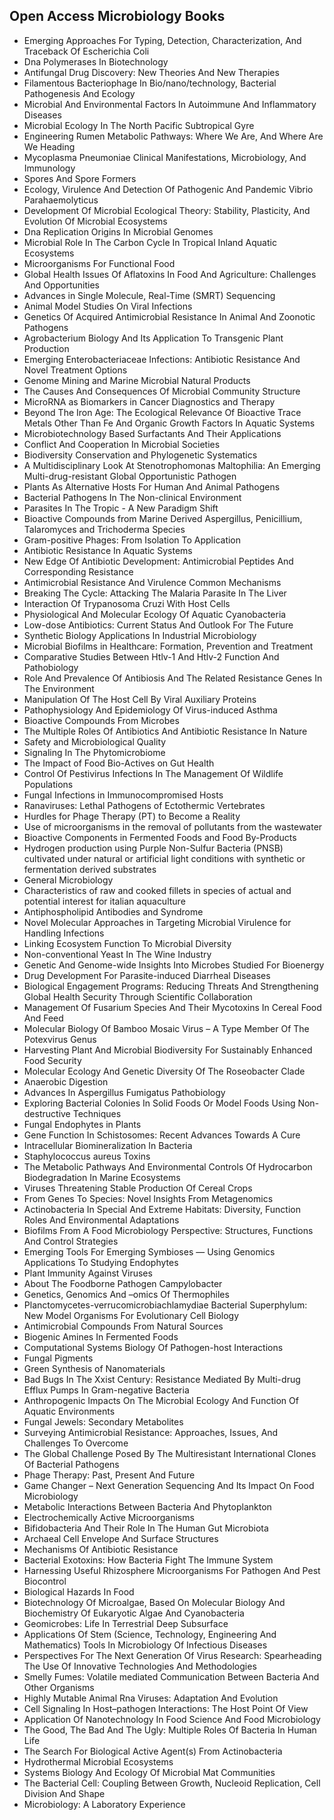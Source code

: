 <h2> Open Access Microbiology Books </h2>



<ul>

                             

 <li><a target="_blank" href="https://github.com/manjunath5496/Open-Access-Microbiology-Books/blob/master/mic(1).PDF" style="text-decoration:none;">Emerging Approaches
For Typing, Detection, Characterization, And Traceback Of Escherichia Coli</a></li>

 <li><a target="_blank" href="https://github.com/manjunath5496/Open-Access-Microbiology-Books/blob/master/mic(2).PDF" style="text-decoration:none;">Dna Polymerases In
Biotechnology</a></li>

<li><a target="_blank" href="https://github.com/manjunath5496/Open-Access-Microbiology-Books/blob/master/mic(3).PDF" style="text-decoration:none;">Antifungal Drug
Discovery: New Theories And New Therapies</a></li>
 <li><a target="_blank" href="https://github.com/manjunath5496/Open-Access-Microbiology-Books/blob/master/mic(4).PDF" style="text-decoration:none;">Filamentous Bacteriophage
In Bio/nano/technology, Bacterial Pathogenesis And Ecology</a></li>                              
<li><a target="_blank" href="https://github.com/manjunath5496/Open-Access-Microbiology-Books/blob/master/mic(5).PDF" style="text-decoration:none;">Microbial And
Environmental Factors In Autoimmune And Inflammatory Diseases</a></li>
<li><a target="_blank" href="https://github.com/manjunath5496/Open-Access-Microbiology-Books/blob/master/mic(6).PDF" style="text-decoration:none;">Microbial Ecology
In The North Pacific Subtropical Gyre</a></li>
 <li><a target="_blank" href="https://github.com/manjunath5496/Open-Access-Microbiology-Books/blob/master/mic(7).PDF" style="text-decoration:none;">Engineering Rumen Metabolic
Pathways: Where We Are, And Where Are We Heading</a></li>

 <li><a target="_blank" href="https://github.com/manjunath5496/Open-Access-Microbiology-Books/blob/master/mic(8).PDF" style="text-decoration:none;"> Mycoplasma Pneumoniae
Clinical Manifestations, Microbiology, And Immunology </a></li>
   <li><a target="_blank" href="https://github.com/manjunath5496/Open-Access-Microbiology-Books/blob/master/mic(9).PDF" style="text-decoration:none;">Spores And Spore
Formers</a></li>
  
   
 <li><a target="_blank" href="https://github.com/manjunath5496/Open-Access-Microbiology-Books/blob/master/mic(10).PDF" style="text-decoration:none;">Ecology, Virulence And
Detection Of Pathogenic And Pandemic Vibrio Parahaemolyticus</a></li>                              
<li><a target="_blank" href="https://github.com/manjunath5496/Open-Access-Microbiology-Books/blob/master/mic(11).PDF" style="text-decoration:none;">Development Of Microbial
Ecological Theory: Stability, Plasticity, And Evolution Of Microbial Ecosystems</a></li>
<li><a target="_blank" href="https://github.com/manjunath5496/Open-Access-Microbiology-Books/blob/master/mic(12).PDF" style="text-decoration:none;">Dna Replication
Origins In Microbial Genomes</a></li>
<li><a target="_blank" href="https://github.com/manjunath5496/Open-Access-Microbiology-Books/blob/master/mic(13).PDF" style="text-decoration:none;">Microbial Role In
The Carbon Cycle In Tropical Inland Aquatic Ecosystems</a></li>

<li><a target="_blank" href="https://github.com/manjunath5496/Open-Access-Microbiology-Books/blob/master/mic(14).PDF" style="text-decoration:none;">Microorganisms For
Functional Food</a></li>
                              
<li><a target="_blank" href="https://github.com/manjunath5496/Open-Access-Microbiology-Books/blob/master/mic(15).PDF" style="text-decoration:none;">Global Health Issues Of
Aflatoxins In Food And Agriculture: Challenges And Opportunities</a></li>

<li><a target="_blank" href="https://github.com/manjunath5496/Open-Access-Microbiology-Books/blob/master/mic(16).pdf" style="text-decoration:none;">Advances in
Single Molecule, Real-Time (SMRT) Sequencing</a></li>

  <li><a target="_blank" href="https://github.com/manjunath5496/Open-Access-Microbiology-Books/blob/master/mic(17).PDF" style="text-decoration:none;">Animal Model Studies On
Viral Infections</a></li>   
  
<li><a target="_blank" href="https://github.com/manjunath5496/Open-Access-Microbiology-Books/blob/master/mic(18).PDF" style="text-decoration:none;">Genetics Of Acquired
Antimicrobial Resistance In Animal And Zoonotic Pathogens</a></li> 

  
<li><a target="_blank" href="https://github.com/manjunath5496/Open-Access-Microbiology-Books/blob/master/mic(19).PDF" style="text-decoration:none;">Agrobacterium
Biology And Its Application To Transgenic Plant Production</a></li> 

<li><a target="_blank" href="https://github.com/manjunath5496/Open-Access-Microbiology-Books/blob/master/mic(20).PDF" style="text-decoration:none;">Emerging Enterobacteriaceae
Infections: Antibiotic Resistance And Novel Treatment Options</a></li>

<li><a target="_blank" href="https://github.com/manjunath5496/Open-Access-Microbiology-Books/blob/master/mic(21).pdf" style="text-decoration:none;">Genome Mining
and Marine Microbial Natural Products</a></li>
<li><a target="_blank" href="https://github.com/manjunath5496/Open-Access-Microbiology-Books/blob/master/mic(22).PDF" style="text-decoration:none;">The Causes And Consequences
Of Microbial Community Structure</a></li> 
 <li><a target="_blank" href="https://github.com/manjunath5496/Open-Access-Microbiology-Books/blob/master/mic(23).pdf" style="text-decoration:none;">MicroRNA as
Biomarkers in Cancer Diagnostics and Therapy</a></li> 
 

   <li><a target="_blank" href="https://github.com/manjunath5496/Open-Access-Microbiology-Books/blob/master/mic(24).PDF" style="text-decoration:none;">Beyond The Iron Age: The
Ecological Relevance Of Bioactive Trace Metals Other Than Fe And Organic Growth Factors In Aquatic Systems</a></li>
 
   <li><a target="_blank" href="https://github.com/manjunath5496/Open-Access-Microbiology-Books/blob/master/mic(25).PDF" style="text-decoration:none;">Microbiotechnology Based
Surfactants And Their Applications</a></li>                              
 <li><a target="_blank" href="https://github.com/manjunath5496/Open-Access-Microbiology-Books/blob/master/mic(26).PDF" style="text-decoration:none;">Conflict And
Cooperation In Microbial Societies</a></li>
 <li><a target="_blank" href="https://github.com/manjunath5496/Open-Access-Microbiology-Books/blob/master/mic(27).pdf" style="text-decoration:none;">Biodiversity
Conservation and Phylogenetic Systematics</a></li>
   
 
   <li><a target="_blank" href="https://github.com/manjunath5496/Open-Access-Microbiology-Books/blob/master/mic(28).PDF" style="text-decoration:none;">A Multidisciplinary Look
At Stenotrophomonas Maltophilia: An Emerging Multi-drug-resistant Global Opportunistic Pathogen</a></li>
 
   <li><a target="_blank" href="https://github.com/manjunath5496/Open-Access-Microbiology-Books/blob/master/mic(29).PDF" style="text-decoration:none;">Plants As Alternative
Hosts For Human And Animal Pathogens </a></li>                              

  <li><a target="_blank" href="https://github.com/manjunath5496/Open-Access-Microbiology-Books/blob/master/mic(30).PDF" style="text-decoration:none;">Bacterial Pathogens In The
Non-clinical Environment</a></li>
 
   <li><a target="_blank" href="https://github.com/manjunath5496/Open-Access-Microbiology-Books/blob/master/mic(31).PDF" style="text-decoration:none;">Parasites In The
Tropic - A New Paradigm Shift</a></li> 
    <li><a target="_blank" href="https://github.com/manjunath5496/Open-Access-Microbiology-Books/blob/master/mic(32).pdf" style="text-decoration:none;">Bioactive Compounds
from Marine Derived Aspergillus, Penicillium, Talaromyces and Trichoderma Species</a></li> 

   <li><a target="_blank" href="https://github.com/manjunath5496/Open-Access-Microbiology-Books/blob/master/mic(33).PDF" style="text-decoration:none;">Gram-positive Phages: From Isolation To Application</a></li>                              

  <li><a target="_blank" href="https://github.com/manjunath5496/Open-Access-Microbiology-Books/blob/master/mic(34).PDF" style="text-decoration:none;">Antibiotic Resistance
In Aquatic Systems</a></li> 
 
  <li><a target="_blank" href="https://github.com/manjunath5496/Open-Access-Microbiology-Books/blob/master/mic(35).PDF" style="text-decoration:none;">New Edge Of Antibiotic
Development: Antimicrobial Peptides And Corresponding Resistance</a></li> 

  <li><a target="_blank" href="https://github.com/manjunath5496/Open-Access-Microbiology-Books/blob/master/mic(36).PDF" style="text-decoration:none;">Antimicrobial Resistance
And Virulence Common Mechanisms</a></li> 
 
<li><a target="_blank" href="https://github.com/manjunath5496/Open-Access-Microbiology-Books/blob/master/mic(37).PDF" style="text-decoration:none;">Breaking The Cycle:
Attacking The Malaria Parasite In The Liver</a></li>
 <li><a target="_blank" href="https://github.com/manjunath5496/Open-Access-Microbiology-Books/blob/master/mic(38).PDF" style="text-decoration:none;">Interaction Of Trypanosoma
Cruzi With Host Cells</a></li>
<li><a target="_blank" href="https://github.com/manjunath5496/Open-Access-Microbiology-Books/blob/master/mic(39).PDF" style="text-decoration:none;">Physiological And Molecular
Ecology Of Aquatic Cyanobacteria</a></li>
 <li><a target="_blank" href="https://github.com/manjunath5496/Open-Access-Microbiology-Books/blob/master/mic(40).PDF" style="text-decoration:none;">Low-dose Antibiotics: Current Status And Outlook For The Future</a></li>                              
<li><a target="_blank" href="https://github.com/manjunath5496/Open-Access-Microbiology-Books/blob/master/mic(41).PDF" style="text-decoration:none;">Synthetic Biology Applications In Industrial Microbiology</a></li>
<li><a target="_blank" href="https://github.com/manjunath5496/Open-Access-Microbiology-Books/blob/master/mic(42).pdf" style="text-decoration:none;">Microbial Biofilms
in Healthcare: Formation, Prevention and Treatment</a></li>
 
  <li><a target="_blank" href="https://github.com/manjunath5496/Open-Access-Microbiology-Books/blob/master/mic(43).PDF" style="text-decoration:none;">Comparative Studies
Between Htlv-1 And Htlv-2 Function And Pathobiology</a></li>
 <li><a target="_blank" href="https://github.com/manjunath5496/Open-Access-Microbiology-Books/blob/master/mic(44).PDF" style="text-decoration:none;">Role And Prevalence Of
Antibiosis And The Related Resistance Genes In The Environment</a></li>
   <li><a target="_blank" href="https://github.com/manjunath5496/Open-Access-Microbiology-Books/blob/master/mic(45).PDF" style="text-decoration:none;">Manipulation Of The Host
Cell By Viral Auxiliary Proteins</a></li>  
   
<li><a target="_blank" href="https://github.com/manjunath5496/Open-Access-Microbiology-Books/blob/master/mic(46).PDF" style="text-decoration:none;">Pathophysiology And Epidemiology Of Virus-induced Asthma</a></li> 
                             
<li><a target="_blank" href="https://github.com/manjunath5496/Open-Access-Microbiology-Books/blob/master/mic(47).PDF" style="text-decoration:none;">Bioactive Compounds
From Microbes</a></li>
<li><a target="_blank" href="https://github.com/manjunath5496/Open-Access-Microbiology-Books/blob/master/mic(48).PDF" style="text-decoration:none;">The Multiple Roles Of
Antibiotics And Antibiotic Resistance In Nature</a></li>

<li><a target="_blank" href="https://github.com/manjunath5496/Open-Access-Microbiology-Books/blob/master/mic(49).pdf" style="text-decoration:none;">Safety and
Microbiological Quality</a></li>
                              
<li><a target="_blank" href="https://github.com/manjunath5496/Open-Access-Microbiology-Books/blob/master/mic(50).PDF" style="text-decoration:none;">Signaling In The
Phytomicrobiome</a></li>
<li><a target="_blank" href="https://github.com/manjunath5496/Open-Access-Microbiology-Books/blob/master/mic(51).pdf" style="text-decoration:none;">The Impact of Food Bio-Actives on Gut Health</a></li>
<li><a target="_blank" href="https://github.com/manjunath5496/Open-Access-Microbiology-Books/blob/master/mic(52).PDF" style="text-decoration:none;">Control Of Pestivirus
Infections In The Management Of Wildlife Populations</a></li>

<li><a target="_blank" href="https://github.com/manjunath5496/Open-Access-Microbiology-Books/blob/master/mic(53).pdf" style="text-decoration:none;">Fungal Infections in
Immunocompromised Hosts</a></li>
 
<li><a target="_blank" href="https://github.com/manjunath5496/Open-Access-Microbiology-Books/blob/master/mic(54).pdf" style="text-decoration:none;">Ranaviruses: Lethal Pathogens of Ectothermic Vertebrates </a></li>

<li><a target="_blank" href="https://github.com/manjunath5496/Open-Access-Microbiology-Books/blob/master/mic(55).pdf" style="text-decoration:none;">Hurdles for Phage
Therapy (PT) to Become a Reality</a></li>
 
  <li><a target="_blank" href="https://github.com/manjunath5496/Open-Access-Microbiology-Books/blob/master/mic(56).pdf" style="text-decoration:none;">Use of microorganisms in the removal of pollutants from the wastewater </a></li>                              

  <li><a target="_blank" href="https://github.com/manjunath5496/Open-Access-Microbiology-Books/blob/master/mic(57).pdf" style="text-decoration:none;">Bioactive
Components in Fermented Foods and Food By-Products</a></li>
 
   <li><a target="_blank" href="https://github.com/manjunath5496/Open-Access-Microbiology-Books/blob/master/mic(58).pdf" style="text-decoration:none;">Hydrogen production using
Purple Non-Sulfur Bacteria (PNSB) cultivated under natural or artificial light conditions with synthetic or fermentation derived substrates</a></li>
    <li><a target="_blank" href="https://github.com/manjunath5496/Open-Access-Microbiology-Books/blob/master/mic(59).pdf" style="text-decoration:none;">General Microbiology</a></li>
 
  <li><a target="_blank" href="https://github.com/manjunath5496/Open-Access-Microbiology-Books/blob/master/mic(60).pdf" style="text-decoration:none;">Characteristics of raw and cooked fillets in species of actual and potential interest for italian aquaculture</a></li>
 
   <li><a target="_blank" href="https://github.com/manjunath5496/Open-Access-Microbiology-Books/blob/master/mic(61).pdf" style="text-decoration:none;"> Antiphospholipid Antibodies and Syndrome</a></li>
 
   <li><a target="_blank" href="https://github.com/manjunath5496/Open-Access-Microbiology-Books/blob/master/mic(62).pdf" style="text-decoration:none;">Novel Molecular Approaches in Targeting Microbial Virulence for Handling Infections</a></li>
 
   <li><a target="_blank" href="https://github.com/manjunath5496/Open-Access-Microbiology-Books/blob/master/mic(63).pdf" style="text-decoration:none;">Linking Ecosystem Function To Microbial Diversity</a></li>                              

  <li><a target="_blank" href="https://github.com/manjunath5496/Open-Access-Microbiology-Books/blob/master/mic(64).pdf" style="text-decoration:none;">Non-conventional
Yeast In The Wine Industry</a></li>
 
   <li><a target="_blank" href="https://github.com/manjunath5496/Open-Access-Microbiology-Books/blob/master/mic(65).pdf" style="text-decoration:none;">Genetic And Genome-wide
Insights Into Microbes Studied For Bioenergy </a></li> 

   <li><a target="_blank" href="https://github.com/manjunath5496/Open-Access-Microbiology-Books/blob/master/mic(66).pdf" style="text-decoration:none;">Drug Development
For Parasite-induced Diarrheal Diseases</a></li> 
 
   <li><a target="_blank" href="https://github.com/manjunath5496/Open-Access-Microbiology-Books/blob/master/mic(67).pdf" style="text-decoration:none;">Biological Engagement Programs: Reducing Threats And Strengthening Global Health Security Through Scientific Collaboration</a></li>                              

  <li><a target="_blank" href="https://github.com/manjunath5496/Open-Access-Microbiology-Books/blob/master/mic(68).pdf" style="text-decoration:none;">Management Of
Fusarium Species And Their Mycotoxins In Cereal Food And Feed</a></li> 
 
  
   <li><a target="_blank" href="https://github.com/manjunath5496/Open-Access-Microbiology-Books/blob/master/mic(69).pdf" style="text-decoration:none;">Molecular Biology Of Bamboo Mosaic Virus – A Type Member Of The Potexvirus Genus</a></li>                              

  <li><a target="_blank" href="https://github.com/manjunath5496/Open-Access-Microbiology-Books/blob/master/mic(70).pdf" style="text-decoration:none;">Harvesting Plant And Microbial Biodiversity For Sustainably Enhanced Food Security</a></li> 
  
 
 <li><a target="_blank" href="https://github.com/manjunath5496/Open-Access-Microbiology-Books/blob/master/mic(71).pdf" style="text-decoration:none;">Molecular Ecology And
Genetic Diversity Of The Roseobacter Clade</a></li>
 
 <li><a target="_blank" href="https://github.com/manjunath5496/Open-Access-Microbiology-Books/blob/master/mic(72).pdf" style="text-decoration:none;">Anaerobic Digestion</a></li> 
 
 
 <li><a target="_blank" href="https://github.com/manjunath5496/Open-Access-Microbiology-Books/blob/master/mic(73).pdf" style="text-decoration:none;">Advances In Aspergillus
Fumigatus Pathobiology</a></li>
  <li><a target="_blank" href="https://github.com/manjunath5496/Open-Access-Microbiology-Books/blob/master/mic(74).pdf" style="text-decoration:none;">Exploring Bacterial
Colonies In Solid Foods Or Model Foods Using Non-destructive Techniques</a></li>
    <li><a target="_blank" href="https://github.com/manjunath5496/Open-Access-Microbiology-Books/blob/master/mic(75).pdf" style="text-decoration:none;">Fungal Endophytes
in Plants</a></li>                        
<li><a target="_blank" href="https://github.com/manjunath5496/Open-Access-Microbiology-Books/blob/master/mic(76).pdf" style="text-decoration:none;">Gene Function In
Schistosomes: Recent Advances Towards A Cure</a></li>

 <li><a target="_blank" href="https://github.com/manjunath5496/Open-Access-Microbiology-Books/blob/master/mic(77).pdf" style="text-decoration:none;">Intracellular
Biomineralization In Bacteria</a></li> 
 
 
 <li><a target="_blank" href="https://github.com/manjunath5496/Open-Access-Microbiology-Books/blob/master/mic(78).pdf" style="text-decoration:none;">Staphylococcus
aureus Toxins</a></li>
  <li><a target="_blank" href="https://github.com/manjunath5496/Open-Access-Microbiology-Books/blob/master/mic(79).pdf" style="text-decoration:none;">The Metabolic Pathways And
Environmental Controls Of Hydrocarbon Biodegradation In Marine Ecosystems</a></li>


 <li><a target="_blank" href="https://github.com/manjunath5496/Open-Access-Microbiology-Books/blob/master/mic(80).pdf" style="text-decoration:none;">Viruses Threatening Stable
Production Of Cereal Crops</a></li> 
 
 
 <li><a target="_blank" href="https://github.com/manjunath5496/Open-Access-Microbiology-Books/blob/master/mic(81).pdf" style="text-decoration:none;">From Genes To Species: Novel Insights From Metagenomics</a></li>
  <li><a target="_blank" href="https://github.com/manjunath5496/Open-Access-Microbiology-Books/blob/master/mic(82).pdf" style="text-decoration:none;">Actinobacteria In Special
And Extreme Habitats: Diversity, Function Roles And Environmental Adaptations</a></li>

 <li><a target="_blank" href="https://github.com/manjunath5496/Open-Access-Microbiology-Books/blob/master/mic(83).pdf" style="text-decoration:none;">Biofilms From A
Food Microbiology Perspective: Structures, Functions And Control Strategies</a></li>
  <li><a target="_blank" href="https://github.com/manjunath5496/Open-Access-Microbiology-Books/blob/master/mic(84).pdf" style="text-decoration:none;">Emerging Tools For Emerging Symbioses — Using Genomics Applications To Studying Endophytes</a></li>

 <li><a target="_blank" href="https://github.com/manjunath5496/Open-Access-Microbiology-Books/blob/master/mic(85).pdf" style="text-decoration:none;">Plant Immunity
Against Viruses</a></li>
  <li><a target="_blank" href="https://github.com/manjunath5496/Open-Access-Microbiology-Books/blob/master/mic(86).pdf" style="text-decoration:none;">About The Foodborne
Pathogen Campylobacter</a></li>

 <li><a target="_blank" href="https://github.com/manjunath5496/Open-Access-Microbiology-Books/blob/master/mic(87).pdf" style="text-decoration:none;">Genetics, Genomics And –omics Of Thermophiles</a></li>
  <li><a target="_blank" href="https://github.com/manjunath5496/Open-Access-Microbiology-Books/blob/master/mic(88).pdf" style="text-decoration:none;">Planctomycetes-verrucomicrobiachlamydiae Bacterial Superphylum: New Model Organisms For Evolutionary Cell Biology</a></li>
  <li><a target="_blank" href="https://github.com/manjunath5496/Open-Access-Microbiology-Books/blob/master/mic(89).pdf" style="text-decoration:none;">Antimicrobial Compounds
From Natural Sources</a></li>
  
  
  <li><a target="_blank" href="https://github.com/manjunath5496/Open-Access-Microbiology-Books/blob/master/mic(90).pdf" style="text-decoration:none;"> Biogenic Amines In
Fermented Foods</a></li>
  <li><a target="_blank" href="https://github.com/manjunath5496/Open-Access-Microbiology-Books/blob/master/mic(91).pdf" style="text-decoration:none;">Computational
Systems Biology Of Pathogen-host Interactions</a></li>

 <li><a target="_blank" href="https://github.com/manjunath5496/Open-Access-Microbiology-Books/blob/master/mic(92).pdf" style="text-decoration:none;">Fungal Pigments</a></li>
  <li><a target="_blank" href="https://github.com/manjunath5496/Open-Access-Microbiology-Books/blob/master/mic(93).pdf" style="text-decoration:none;">Green Synthesis
of Nanomaterials</a></li>
  <li><a target="_blank" href="https://github.com/manjunath5496/Open-Access-Microbiology-Books/blob/master/mic(94).pdf" style="text-decoration:none;">Bad Bugs In The Xxist
Century: Resistance Mediated By Multi-drug Efflux Pumps In Gram-negative Bacteria</a></li> 
  
   <li><a target="_blank" href="https://github.com/manjunath5496/Open-Access-Microbiology-Books/blob/master/mic(95).pdf" style="text-decoration:none;">Anthropogenic Impacts
On The Microbial Ecology And Function Of Aquatic Environments</a></li>  
  
<li><a target="_blank" href="https://github.com/manjunath5496/Open-Access-Microbiology-Books/blob/master/mic(96).pdf" style="text-decoration:none;">Fungal Jewels: Secondary
Metabolites</a></li> 
  
  
<li><a target="_blank" href="https://github.com/manjunath5496/Open-Access-Microbiology-Books/blob/master/mic(97).pdf" style="text-decoration:none;">Surveying Antimicrobial
Resistance: Approaches, Issues, And Challenges To Overcome</a></li>


 <li><a target="_blank" href="https://github.com/manjunath5496/Open-Access-Microbiology-Books/blob/master/mic(98).pdf" style="text-decoration:none;">The Global Challenge
Posed By The Multiresistant International Clones Of Bacterial Pathogens</a></li> 
  
   <li><a target="_blank" href="https://github.com/manjunath5496/Open-Access-Microbiology-Books/blob/master/mic(99).pdf" style="text-decoration:none;">Phage Therapy: Past,
Present And Future</a></li>  
  
<li><a target="_blank" href="https://github.com/manjunath5496/Open-Access-Microbiology-Books/blob/master/mic(100).pdf" style="text-decoration:none;">Game Changer – Next
Generation Sequencing And Its Impact On Food Microbiology</a></li>  
  
 <li><a target="_blank" href="https://github.com/manjunath5496/Open-Access-Microbiology-Books/blob/master/mic(101).pdf" style="text-decoration:none;">Metabolic Interactions
Between Bacteria And Phytoplankton</a></li> 
  
   <li><a target="_blank" href="https://github.com/manjunath5496/Open-Access-Microbiology-Books/blob/master/mic(102).pdf" style="text-decoration:none;">Electrochemically Active
Microorganisms</a></li> 
  
   
 <li><a target="_blank" href="https://github.com/manjunath5496/Open-Access-Microbiology-Books/blob/master/mic(103).pdf" style="text-decoration:none;">Bifidobacteria And Their Role In The Human Gut Microbiota</a></li> 
  
   <li><a target="_blank" href="https://github.com/manjunath5496/Open-Access-Microbiology-Books/blob/master/mic(104).pdf" style="text-decoration:none;">Archaeal Cell
Envelope And Surface Structures</a></li>  
   
 <li><a target="_blank" href="https://github.com/manjunath5496/Open-Access-Microbiology-Books/blob/master/mic(105).pdf" style="text-decoration:none;">Mechanisms Of Antibiotic
Resistance</a></li> 
 
<li><a target="_blank" href="https://github.com/manjunath5496/Open-Access-Microbiology-Books/blob/master/mic(106).pdf" style="text-decoration:none;">Bacterial Exotoxins:
How Bacteria Fight The Immune System</a></li> 
  
   <li><a target="_blank" href="https://github.com/manjunath5496/Open-Access-Microbiology-Books/blob/master/mic(107).pdf" style="text-decoration:none;">Harnessing Useful Rhizosphere Microorganisms For Pathogen And Pest Biocontrol</a></li> 
  
   
 <li><a target="_blank" href="https://github.com/manjunath5496/Open-Access-Microbiology-Books/blob/master/mic(108).pdf" style="text-decoration:none;">Biological Hazards In Food</a></li> 
  
   <li><a target="_blank" href="https://github.com/manjunath5496/Open-Access-Microbiology-Books/blob/master/mic(109).pdf" style="text-decoration:none;">Biotechnology Of Microalgae, Based On Molecular Biology And Biochemistry Of Eukaryotic Algae And Cyanobacteria</a></li>  
   
 <li><a target="_blank" href="https://github.com/manjunath5496/Open-Access-Microbiology-Books/blob/master/mic(110).pdf" style="text-decoration:none;">Geomicrobes: Life
In Terrestrial Deep Subsurface </a></li>  
   
<li><a target="_blank" href="https://github.com/manjunath5496/Open-Access-Microbiology-Books/blob/master/mic(111).pdf" style="text-decoration:none;">Applications Of Stem (Science, Technology, Engineering And Mathematics) Tools In Microbiology Of Infectious Diseases</a></li> 
  
   
 <li><a target="_blank" href="https://github.com/manjunath5496/Open-Access-Microbiology-Books/blob/master/mic(112).pdf" style="text-decoration:none;">Perspectives For The Next Generation Of Virus Research: Spearheading The Use Of Innovative Technologies And Methodologies</a></li> 
  
   <li><a target="_blank" href="https://github.com/manjunath5496/Open-Access-Microbiology-Books/blob/master/mic(113).pdf" style="text-decoration:none;">Smelly Fumes: Volatile mediated Communication Between Bacteria And Other Organisms</a></li>  
   
<li><a target="_blank" href="https://github.com/manjunath5496/Open-Access-Microbiology-Books/blob/master/mic(114).pdf" style="text-decoration:none;">Highly Mutable Animal
Rna Viruses: Adaptation And Evolution</a></li>
 <li><a target="_blank" href="https://github.com/manjunath5496/Open-Access-Microbiology-Books/blob/master/mic(115).pdf" style="text-decoration:none;">Cell Signaling
In Host–pathogen Interactions: The Host Point Of View</a></li>  
   
 <li><a target="_blank" href="https://github.com/manjunath5496/Open-Access-Microbiology-Books/blob/master/mic(116).pdf" style="text-decoration:none;">Application Of Nanotechnology In Food Science And Food Microbiology</a></li>   
   
   <li><a target="_blank" href="https://github.com/manjunath5496/Open-Access-Microbiology-Books/blob/master/mic(117).pdf" style="text-decoration:none;">The Good, The Bad And
The Ugly: Multiple Roles Of Bacteria In Human Life</a></li>  
   
 <li><a target="_blank" href="https://github.com/manjunath5496/Open-Access-Microbiology-Books/blob/master/mic(118).pdf" style="text-decoration:none;">The Search For Biological
Active Agent(s) From Actinobacteria</a></li>  
   
  <li><a target="_blank" href="https://github.com/manjunath5496/Open-Access-Microbiology-Books/blob/master/mic(119).pdf" style="text-decoration:none;">Hydrothermal
Microbial Ecosystems</a></li> 
  
   <li><a target="_blank" href="https://github.com/manjunath5496/Open-Access-Microbiology-Books/blob/master/mic(120).pdf" style="text-decoration:none;">Systems Biology And Ecology Of Microbial Mat Communities</a></li>  
   
 <li><a target="_blank" href="https://github.com/manjunath5496/Open-Access-Microbiology-Books/blob/master/mic(121).pdf" style="text-decoration:none;">The Bacterial Cell:
Coupling Between Growth, Nucleoid Replication, Cell Division And Shape</a></li>
 <li><a target="_blank" href="https://github.com/manjunath5496/Open-Access-Microbiology-Books/blob/master/mic(122).pdf" style="text-decoration:none;">Microbiology: A Laboratory Experience</a></li>


   </ul>
